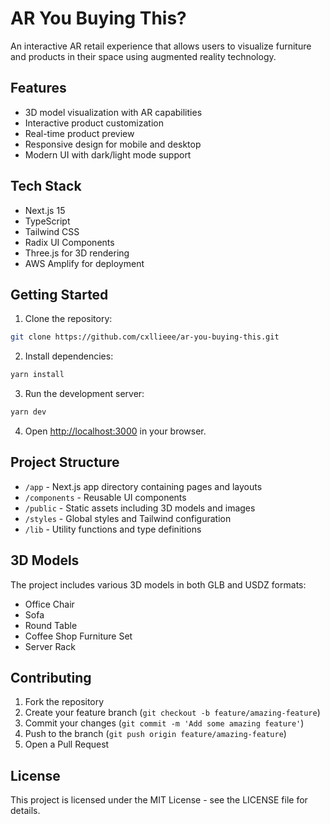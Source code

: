 # AR You Buying This?

An interactive AR retail experience that allows users to visualize furniture and products in their space using augmented reality technology.

## Features

- 3D model visualization with AR capabilities
- Interactive product customization
- Real-time product preview
- Responsive design for mobile and desktop
- Modern UI with dark/light mode support

## Tech Stack

- Next.js 15
- TypeScript
- Tailwind CSS
- Radix UI Components
- Three.js for 3D rendering
- AWS Amplify for deployment

## Getting Started

1. Clone the repository:
```bash
git clone https://github.com/cxllieee/ar-you-buying-this.git
```

2. Install dependencies:
```bash
yarn install
```

3. Run the development server:
```bash
yarn dev
```

4. Open [http://localhost:3000](http://localhost:3000) in your browser.

## Project Structure

- `/app` - Next.js app directory containing pages and layouts
- `/components` - Reusable UI components
- `/public` - Static assets including 3D models and images
- `/styles` - Global styles and Tailwind configuration
- `/lib` - Utility functions and type definitions

## 3D Models

The project includes various 3D models in both GLB and USDZ formats:
- Office Chair
- Sofa
- Round Table
- Coffee Shop Furniture Set
- Server Rack

## Contributing

1. Fork the repository
2. Create your feature branch (`git checkout -b feature/amazing-feature`)
3. Commit your changes (`git commit -m 'Add some amazing feature'`)
4. Push to the branch (`git push origin feature/amazing-feature`)
5. Open a Pull Request

## License

This project is licensed under the MIT License - see the LICENSE file for details. 